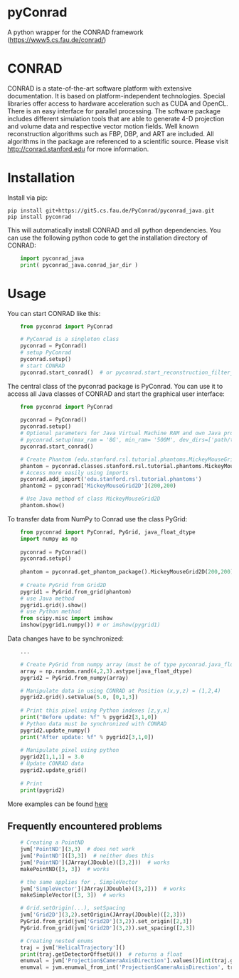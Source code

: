 # pyConrad



A python wrapper for the CONRAD framework (https://www5.cs.fau.de/conrad/)


# CONRAD


CONRAD is a state-of-the-art software platform with extensive documentation. It is based on platform-independent technologies. Special libraries offer access to hardware acceleration such as CUDA and OpenCL. There is an easy interface for parallel processing. The software package includes different simulation tools that are able to generate 4-D projection and volume data and respective vector motion fields. Well known reconstruction algorithms such as FBP, DBP, and ART are included. All algorithms in the package are referenced to a scientific source. Please visit http://conrad.stanford.edu for more information.

# Installation


Install via pip:

    pip install git+https://git5.cs.fau.de/PyConrad/pyconrad_java.git
    pip install pyconrad


This will automatically install CONRAD and all python dependencies. You can use the following python code to get the installation directory of CONRAD:
``` python
    import pyconrad_java
    print( pyconrad_java.conrad_jar_dir )
```

# Usage

You can start CONRAD like this:
``` python
    from pyconrad import PyConrad

    # PyConrad is a singleton class
    pyconrad = PyConrad()
    # setup PyConrad
    pyconrad.setup()
    # start CONRAD
    pyconrad.start_conrad()  # or pyconrad.start_reconstruction_filter_pipeline()
```

The central class of the pyconrad package is PyConrad. You can use it to access all Java classes of CONRAD and start the graphical user interface:
``` python
    from pyconrad import PyConrad
    
    pyconrad = PyConrad()
    pyconrad.setup()
    # Optional parameters for Java Virtual Machine RAM and own Java projects
    # pyconrad.setup(max_ram = '8G', min_ram= '500M', dev_dirs=['path/to/project/with/own/java/classes']
    pyconrad.start_conrad()

    # Create Phantom (edu.stanford.rsl.tutorial.phantoms.MickeyMouseGrid2D)
    phantom = pyconrad.classes.stanford.rsl.tutorial.phantoms.MickeyMouseGrid2D(300, 300)
    # Access more easily using imports
    pyconrad.add_import('edu.stanford.rsl.tutorial.phantoms')
    phantom2 = pyconrad['MickeyMouseGrid2D'](200,200)

    # Use Java method of class MickeyMouseGrid2D
    phantom.show()

```
To transfer data from NumPy to Conrad use the class PyGrid:
```python
    from pyconrad import PyConrad, PyGrid, java_float_dtype
    import numpy as np
    
    pyconrad = PyConrad()
    pyconrad.setup()
    
    phantom = pyconrad.get_phantom_package().MickeyMouseGrid2D(200,200)
    
    # Create PyGrid from Grid2D
    pygrid1 = PyGrid.from_grid(phantom)
    # use Java method
    pygrid1.grid().show()
    # use Python method
    from scipy.misc import imshow
    imshow(pygrid1.numpy()) # or imshow(pygrid1)
```
Data changes have to be synchronized:
``` python
    ...

    # Create PyGrid from numpy array (must be of type pyconrad.java_float_dtype)
    array = np.random.rand(4,2,3).astype(java_float_dtype)
    pygrid2 = PyGrid.from_numpy(array)

    # Manipulate data in using CONRAD at Position (x,y,z) = (1,2,4)
    pygrid2.grid().setValue(5.0, [0,1,3])
    
    # Print this pixel using Python indexes [z,y,x]
    print("Before update: %f" % pygrid2[3,1,0])
    # Python data must be synchronized with CONRAD
    pygrid2.update_numpy()
    print("After update: %f" % pygrid2[3,1,0])
    
    # Manipulate pixel using python
    pygrid2[1,1,1] = 3.0
    # Update CONRAD data
    pygrid2.update_grid()
    
    # Print
    print(pygrid2)    
```

More examples can be found [here](examples)

## Frequently encountered problems
```python
    # Creating a PointND
    jvm['PointND'](3,3)  # does not work
    jvm['PointND']([3,3])  # neither does this
    jvm['PointND'](JArray(JDouble)([3,2]))  # works
    makePointND([3, 3])  # works

    # the same applies for , SimpleVector
    jvm['SimpleVector'](JArray(JDouble)([3,2]))  # works
    makeSimpleVector([3, 3])  # works

    # Grid.setOrigin(...), setSpacing
    jvm['Grid2D'](3,2).setOrigin(JArray(JDouble)([2,3]))
    PyGrid.from_grid(jvm['Grid2D'](3,2)).set_origin([2,3])
    PyGrid.from_grid(jvm['Grid2D'](3,2)).set_spacing([2,3])

    # Creating nested enums
    traj = jvm['HelicalTrajectory']()
    print(traj.getDetectorOffsetU())  # returns a float
    enumval = jvm['Projection$CameraAxisDirection'].values()[int(traj.getDetectorOffsetU())] # Convert back to enum
    enumval = jvm.enumval_from_int('Projection$CameraAxisDirection', traj.getDetectorOffsetU())  # or like that
```